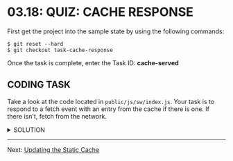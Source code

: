 # 03.18: QUIZ: CACHE RESPONSE
First get the project into the sample state by using the following commands:

```shell
$ git reset --hard
$ git checkout task-cache-response
```

Once the task is complete, enter the Task ID: **cache-served**

## CODING TASK
Take a look at the code located in `public/js/sw/index.js`. Your task is to respond to a fetch event with an entry from the cache if there is one. If there isn't, fetch from the network.

<details>
  <summary>SOLUTION</summary>
  <p>
  
  ```js
  self.addEventListener('install', function(event) {
    event.waitUntil(
      caches.open('wittr-static-v1')
        .then(function(cache) {
          return cache.addAll([
            '/',
            'js/main.js',
            'css/main.css',
            'imgs/icon.png',
            'https://fonts.gstatic.com/s/roboto/v15/2UX7WLTfW3W8TclTUvlFyQ.woff',
            'https://fonts.gstatic.com/s/roboto/v15/d-6IYplOFocCacKzxwXSOD8E0i7KZn-EPnyo3HZu7kw.woff'
          ]);
        })
    );
  });
  
  self.addEventListener('fetch', function(event) {
    event.respondWith(
      caches.match(event.request)
        .then(function(response) {
          return response || fetch(event.request);
        })
    );
  });
  ```
  
  </p>
</details>

- - -

Next: [Updating the Static Cache](./19-updating-static-cache.md)